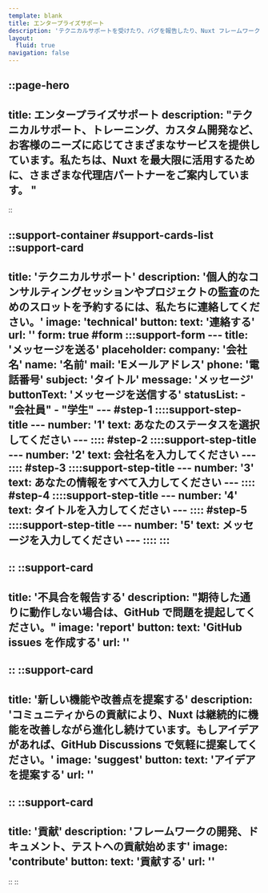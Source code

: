 ```yaml
---
template: blank
title: エンタープライズサポート
description: 'テクニカルサポートを受けたり、バグを報告したり、Nuxt フレームワークの開発に貢献することができます。'
layout:
  fluid: true
navigation: false
---
```


::page-hero
---
title: エンタープライズサポート
description: "テクニカルサポート、トレーニング、カスタム開発など、お客様のニーズに応じてさまざまなサービスを提供しています。私たちは、Nuxt を最大限に活用するために、さまざまな代理店パートナーをご案内しています。 "
---
::

::support-container
#support-cards-list
  ::support-card
  ---
  title: 'テクニカルサポート'
  description: '個人的なコンサルティングセッションやプロジェクトの監査のためのスロットを予約するには、私たちに連絡してください。'
  image: 'technical'
  button:
    text: '連絡する'
    url: ''
  form: true
  #form
    :::support-form
    ---
    title: 'メッセージを送る'
    placeholder:
      company: '会社名'
      name: '名前'
      mail: 'Eメールアドレス'
      phone: '電話番号'
      subject: 'タイトル'
      message: 'メッセージ'
    buttonText: 'メッセージを送信する'
    statusList:
      - "会社員"
      - "学生"
    ---
    #step-1
      ::::support-step-title
      ---
      number: '1'
      text: あなたのステータスを選択してください
      ---
      ::::
    #step-2
      ::::support-step-title
      ---
      number: '2'
      text: 会社名を入力してください
      ---
      ::::
    #step-3
      ::::support-step-title
      ---
      number: '3'
      text: あなたの情報をすべて入力してください
      ---
      ::::
    #step-4
      ::::support-step-title
      ---
      number: '4'
      text: タイトルを入力してください
      ---
      ::::
    #step-5
      ::::support-step-title
      ---
      number: '5'
      text: メッセージを入力してください
      ---
      ::::
    :::
  ---
  ::
  ::support-card
  ---
  title: '不具合を報告する'
  description: "期待した通りに動作しない場合は、GitHub で問題を提起してください。"
  image: 'report'
  button:
    text: 'GitHub issues を作成する'
    url: ''
  ---
  ::
  ::support-card
  ---
  title: '新しい機能や改善点を提案する'
  description: 'コミュニティからの貢献により、Nuxt は継続的に機能を改善しながら進化し続けています。もしアイデアがあれば、GitHub Discussions で気軽に提案してください。'
  image: 'suggest'
  button:
    text: 'アイデアを提案する'
    url: ''
  ---
  ::
  ::support-card
  ---
  title: '貢献'
  description: 'フレームワークの開発、ドキュメント、テストへの貢献始めます'
  image: 'contribute'
  button:
    text: '貢献する'
    url: ''
  ---
  ::
::
